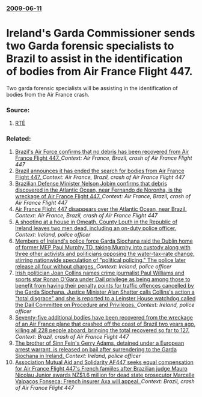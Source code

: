 ### [2009-06-11](/news/2009/06/11/index.md)

#  Ireland's Garda Commissioner sends two Garda forensic specialists to Brazil to assist in the identification of bodies from Air France Flight 447. 

Two garda forensic specialists will be assisting in the identification of bodies from the Air France crash.


### Source:

1. [RTÉ](http://www.rte.ie/news/2009/0611/airfrance.html)

### Related:

1. [ Brazil's Air Force confirms that no debris has been recovered from Air France Flight 447. ](/news/2009/06/5/brazil-s-air-force-confirms-that-no-debris-has-been-recovered-from-air-france-flight-447.md) _Context: Air France, Brazil, crash of Air France Flight 447_
2. [ Brazil announces it has ended the search for bodies from Air France Flight 447. ](/news/2009/06/27/brazil-announces-it-has-ended-the-search-for-bodies-from-air-france-flight-447.md) _Context: Air France, Brazil, crash of Air France Flight 447_
3. [ Brazilian Defense Minister Nelson Jobim confirms that debris discovered in the Atlantic Ocean, near Fernando de Noronha, is the wreckage of Air France Flight 447. ](/news/2009/06/2/brazilian-defense-minister-nelson-jobim-confirms-that-debris-discovered-in-the-atlantic-ocean-near-fernando-de-noronha-is-the-wreckage-of.md) _Context: Air France, Brazil, crash of Air France Flight 447_
4. [ Air France Flight 447 disappears over the Atlantic Ocean, near Brazil. ](/news/2009/06/1/air-france-flight-447-disappears-over-the-atlantic-ocean-near-brazil.md) _Context: Air France, Brazil, crash of Air France Flight 447_
5. [A shooting at a house in Omeath, County Louth in the Republic of Ireland leaves two men dead, including an on-duty police officer. ](/news/2015/10/11/a-shooting-at-a-house-in-omeath-county-louth-in-the-republic-of-ireland-leaves-two-men-dead-including-an-on-duty-police-officer.md) _Context: Ireland, police officer_
6. [Members of Ireland's police force Garda Siochana raid the Dublin home of former MEP Paul Murphy TD, taking Murphy into custody along with three other activists and politicians opposing the water-tax-rate change, stirring nationwide speculation of "political policing." The police later release all four without charges. ](/news/2015/02/9/members-of-ireland-s-police-force-garda-saocha-na-raid-the-dublin-home-of-former-mep-paul-murphy-td-taking-murphy-into-custody-along-with.md) _Context: Ireland, police officer_
7. [Irish politician Joan Collins names crime journalist Paul Williams and sports star Ronan O'Gara under Dail privilege as being among those to benefit from having their penalty points for traffic offences cancelled by the Garda Siochana. Justice Minister Alan Shatter calls Collins's action a "total disgrace" and she is reported to a Leinster House watchdog called the Dail Committee on Procedure and Privileges. ](/news/2012/12/12/irish-politician-joan-collins-names-crime-journalist-paul-williams-and-sports-star-ronan-o-gara-under-da-il-privilege-as-being-among-those-t.md) _Context: Ireland, police officer_
8. [Seventy-five additional bodies have been recovered from the wreckage of an Air France plane that crashed off the coast of Brazil two years ago,  killing all 228 people aboard, bringing the total recovered so far to 127. ](/news/2011/05/31/seventy-five-additional-bodies-have-been-recovered-from-the-wreckage-of-an-air-france-plane-that-crashed-off-the-coast-of-brazil-two-years-a.md) _Context: Brazil, crash of Air France Flight 447_
9. [The brother of Sinn Fein's Gerry Adams, detained under a European arrest warrant, is released on bail after surrendering to the Garda Siochana in Ireland. ](/news/2010/03/4/the-brother-of-sinn-fa-c-in-s-gerry-adams-detained-under-a-european-arrest-warrant-is-released-on-bail-after-surrendering-to-the-garda-saoc.md) _Context: Ireland, police officer_
10. [Association Mutual Aid and Solidarity AF447 seeks equal compensation for Air France Flight 447's French famiiles after Brazilian judge Mauro Nicolau Junior awards NZ$1.6 million for dead state prosecutor Marcelle Valpacos Fonseca; French insurer Axa will appeal. ](/news/2010/03/13/association-mutual-aid-and-solidarity-af447-seeks-equal-compensation-for-air-france-flight-447-s-french-famiiles-after-brazilian-judge-mauro.md) _Context: Brazil, crash of Air France Flight 447_
